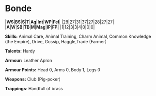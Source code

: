 # Bonde

|**WS**|**BS**|**S**|**T**|**Ag**|**Int**|**WP**|**Fel**|
|28|27|31|37|27|28|27|27|
|**A**|**W**|**SB**|**TB**|**M**|**Mag**|**IP**|**FP**|
|1|12|3|3|4|0|0|0|

**Skills:** Animal Care, Animal Training, Charm Animal, Common
Knowledge (the Empire), Drive, Gossip, Haggle,Trade (Farmer)

**Talents:** Hardy

**Armour:** Leather Apron

**Armour Points:** Head 0, Arms 0, Body 1, Legs 0

**Weapons:** Club (Pig-poker)

**Trappings**: Handfull of brass
